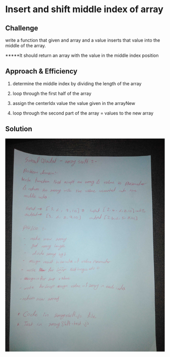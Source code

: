 # Insert and shift middle index of array


## Challenge
write a function that given and array and a value
inserts that value into the middle of the array. 

*****It should return an array with the value in the middle index position

## Approach & Efficiency

1) determine the middle index by dividing the length of the array


2) loop through the first half of the array 


3) assign the centerIdx value the value given in the arrayNew


4) loop through the second part of the array = values to the new array 

## Solution
![](IMG_20200124_010210.jpg)